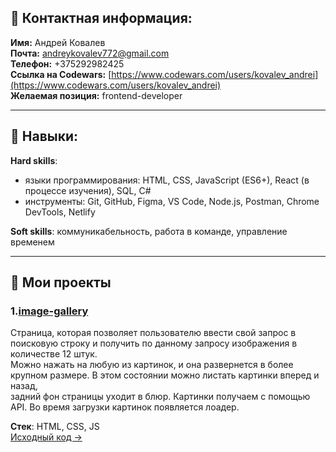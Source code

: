 ## 🧭 Контактная информация:

**Имя:** Андрей Ковалев  
**Почта:** andreykovalev772@gmail.com  
**Телефон:** +375292982425  
**Ссылка на Codewars:** [https://www.codewars.com/users/kovalev_andrei](https://www.codewars.com/users/kovalev_andrei)  
**Желаемая позиция:** frontend-developer  

---

## 🧰 Навыки:

**Hard skills**:  
- языки программирования: HTML, CSS, JavaScript (ES6+), React (в процессе изучения), SQL, C#  
- инструменты: Git, GitHub, Figma, VS Code, Node.js, Postman, Chrome DevTools, Netlify  

**Soft skills**: коммуникабельность, работа в команде, управление временем  

---

## 🚀 Мои проекты

### 1.[image-gallery](https://endgallery.netlify.app/)  
Страница, которая позволяет пользователю ввести свой запрос в поисковую строку и получить по данному запросу изображения в количестве 12 штук.  
Можно нажать на любую из картинок, и она развернется в более крупном размере. В этом состоянии можно листать картинки вперед и назад,  
задний фон страницы уходит в блюр. Картинки получаем с помощью API. Во время загрузки картинок появляется лоадер.  

**Стек**: HTML, CSS, JS  
[Исходный код →](https://github.com/andreikovalev1/ModsenTesting)
